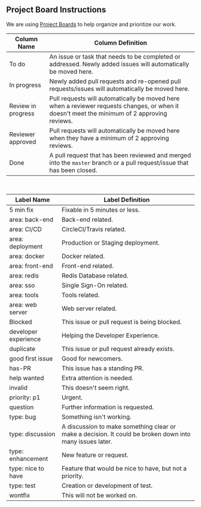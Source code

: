 ## Project Board Instructions

We are using [Project Boards](https://github.com/Seneca-CDOT/telescope/projects) to help organize and prioritize our work.

| Column Name        | Column Definition                                                                                                                            |
| ------------------ | -------------------------------------------------------------------------------------------------------------------------------------------- |
| To do              | An issue or task that needs to be completed or addressed. Newly added issues will automatically be moved here.                               |
| In progress        | Newly added pull requests and re-opened pull requests/issues will automatically be moved here.                                               |
| Review in progress | Pull requests will automatically be moved here when a reviewer requests changes, or when it doesn't meet the minimum of 2 approving reviews. |
| Reviewer approved  | Pull requests will automatically be moved here when they have a minimum of 2 approving reviews.                                              |
| Done               | A pull request that has been reviewed and merged into the `master` branch or a pull request/issue that has been closed.                      |

<br>

| Label Name           | Label Definition                                                                                         |
| -------------------- | -------------------------------------------------------------------------------------------------------- |
| 5 min fix            | Fixable in 5 minutes or less.                                                                            |
| area: back-end       | Back-end related.                                                                                        |
| area: CI/CD          | CircleCI/Travis related.                                                                                 |
| area: deployment     | Production or Staging deployment.                                                                        |
| area: docker         | Docker related.                                                                                          |
| area: front-end      | Front-end related.                                                                                       |
| area: redis          | Redis Database related.                                                                                  |
| area: sso            | Single Sign-On related.                                                                                  |
| area: tools          | Tools related.                                                                                           |
| area: web server     | Web server related.                                                                                      |
| Blocked              | This issue or pull request is being blocked.                                                             |
| developer experience | Helping the Developer Experience.                                                                        |
| duplicate            | This issue or pull request already exists.                                                               |
| good first issue     | Good for newcomers.                                                                                      |
| has-PR               | This issue has a standing PR.                                                                            |
| help wanted          | Extra attention is needed.                                                                               |
| invalid              | This doesn't seem right.                                                                                 |
| priority: p1         | Urgent.                                                                                                  |
| question             | Further information is requested.                                                                        |
| type: bug            | Something isn't working.                                                                                 |
| type: discussion     | A discussion to make something clear or make a decision. It could be broken down into many issues later. |
| type: enhancement    | New feature or request.                                                                                  |
| type: nice to have   | Feature that would be nice to have, but not a priority.                                                  |
| type: test           | Creation or development of test.                                                                         |
| wontfix              | This will not be worked on.                                                                              |
